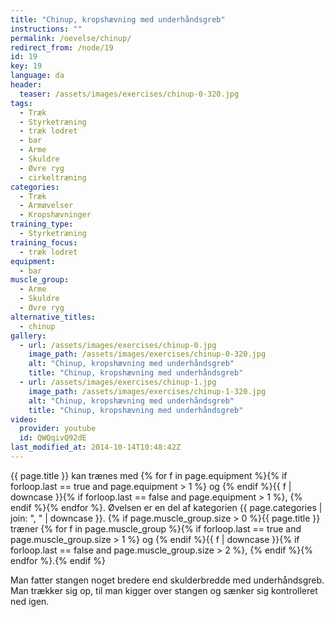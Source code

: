 ```yaml
---
title: "Chinup, kropshævning med underhåndsgreb"
instructions: ""
permalink: /oevelse/chinup/
redirect_from: /node/19
id: 19
key: 19
language: da
header:
  teaser: /assets/images/exercises/chinup-0-320.jpg
tags:
  - Træk
  - Styrketræning
  - træk lodret
  - bar
  - Arme
  - Skuldre
  - Øvre ryg
  - cirkeltræning
categories:
  - Træk
  - Armøvelser
  - Kropshævninger
training_type:
  - Styrketræning
training_focus:
  - træk lodret
equipment:
  - bar
muscle_group:
  - Arme
  - Skuldre
  - Øvre ryg
alternative_titles:
  - chinup
gallery:
  - url: /assets/images/exercises/chinup-0.jpg
    image_path: /assets/images/exercises/chinup-0-320.jpg
    alt: "Chinup, kropshævning med underhåndsgreb"
    title: "Chinup, kropshævning med underhåndsgreb"
  - url: /assets/images/exercises/chinup-1.jpg
    image_path: /assets/images/exercises/chinup-1-320.jpg
    alt: "Chinup, kropshævning med underhåndsgreb"
    title: "Chinup, kropshævning med underhåndsgreb"
video:
  provider: youtube
  id: QWQqivQ92dE
last_modified_at: 2014-10-14T10:48:42Z
---
```


{{ page.title }} kan trænes med {% for f in page.equipment %}{% if forloop.last == true and page.equipment > 1 %} og {% endif %}{{ f | downcase  }}{% if forloop.last == false and page.equipment > 1 %}, {% endif %}{% endfor %}. Øvelsen er en del af kategorien {{ page.categories | join: ", " | downcase }}. {% if page.muscle_group.size > 0 %}{{ page.title }} træner {% for f in page.muscle_group %}{% if forloop.last == true and page.muscle_group.size > 1 %} og {% endif %}{{ f | downcase }}{% if forloop.last == false and page.muscle_group.size > 2 %}, {% endif %}{% endfor %}.{% endif %}

Man fatter stangen noget bredere end skulderbredde med underhåndsgreb. Man trækker sig op, til man kigger over stangen og sænker sig kontrolleret ned igen.
